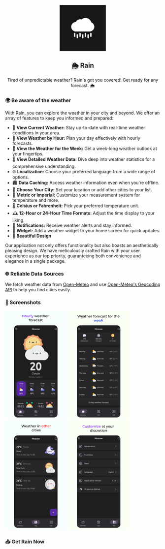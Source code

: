 <div align='center'>
<img src='/assets/icons/icon.png' width='150'/>
<h2>🌦️ Rain</h2>
</div>



<p align='center'> Tired of unpredictable weather? Rain's got you covered! Get ready for any forecast. 🌦️ </p>

### 🌍 Be aware of the weather

With Rain, you can explore the weather in your city and beyond. We offer an array of features to keep you informed and prepared:

- 🌟 **View Current Weather:** Stay up-to-date with real-time weather conditions in your area.
- 🌅 **View Weather by Hour:** Plan your day effectively with hourly forecasts.
- 📆 **View the Weather for the Week:** Get a week-long weather outlook at your fingertips.
- 🌡️ **View Detailed Weather Data:** Dive deep into weather statistics for a comprehensive understanding.
- 🌐 **Localization:** Choose your preferred language from a wide range of options.
- 🏙️ **Data Caching:** Access weather information even when you're offline.
- 🌆 **Choose Your City:** Set your location or add other cities to your list.
- 🧮 **Metric or Imperial:** Customize your measurement system for temperature and more.
- 🌡️ **Celsius or Fahrenheit:** Pick your preferred temperature unit.
- 🕰️ **12-Hour or 24-Hour Time Formats:** Adjust the time display to your liking.
- 🔔 **Notifications:** Receive weather alerts and stay informed.
- 🧩 **Widget:** Add a weather widget to your home screen for quick updates.
- 🎨 **Beautiful Design**

Our application not only offers functionality but also boasts an aesthetically pleasing design. We have meticulously crafted Rain with your user experience as our top priority, guaranteeing both convenience and elegance in a single package.

### 🌐 Reliable Data Sources

We fetch weather data from [Open-Meteo](https://open-meteo.com/en/docs) and use [Open-Meteo's Geocoding API](https://open-meteo.com/en/docs/geocoding-api) to help you find cities easily.

### 📸 Screenshots

<img src='/readme/1.png' width='200'/> <img src='/readme/2.png' width='200'/> <img src='/readme/3.png' width='200'/> <img src='/readme/4.png' width='200'/>



### 📥 Get Rain Now


